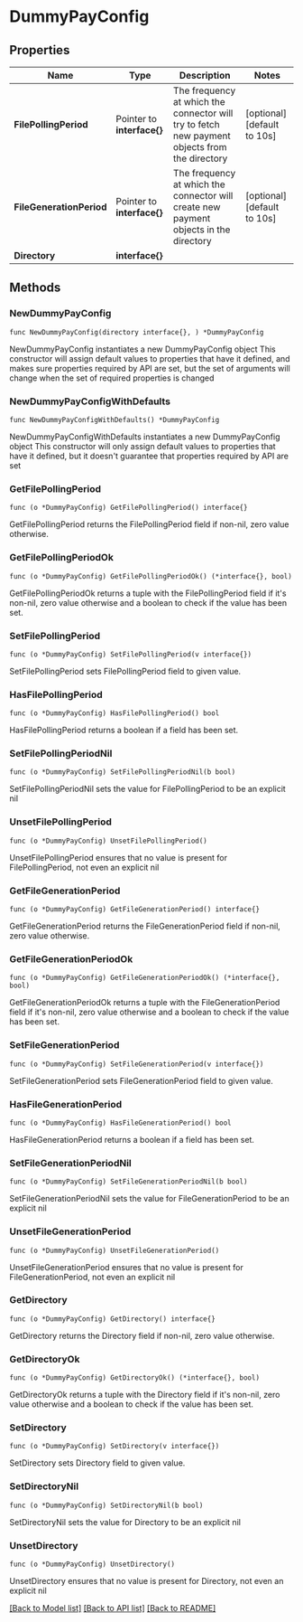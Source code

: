 # DummyPayConfig

## Properties

Name | Type | Description | Notes
------------ | ------------- | ------------- | -------------
**FilePollingPeriod** | Pointer to **interface{}** | The frequency at which the connector will try to fetch new payment objects from the directory | [optional] [default to 10s]
**FileGenerationPeriod** | Pointer to **interface{}** | The frequency at which the connector will create new payment objects in the directory | [optional] [default to 10s]
**Directory** | **interface{}** |  | 

## Methods

### NewDummyPayConfig

`func NewDummyPayConfig(directory interface{}, ) *DummyPayConfig`

NewDummyPayConfig instantiates a new DummyPayConfig object
This constructor will assign default values to properties that have it defined,
and makes sure properties required by API are set, but the set of arguments
will change when the set of required properties is changed

### NewDummyPayConfigWithDefaults

`func NewDummyPayConfigWithDefaults() *DummyPayConfig`

NewDummyPayConfigWithDefaults instantiates a new DummyPayConfig object
This constructor will only assign default values to properties that have it defined,
but it doesn't guarantee that properties required by API are set

### GetFilePollingPeriod

`func (o *DummyPayConfig) GetFilePollingPeriod() interface{}`

GetFilePollingPeriod returns the FilePollingPeriod field if non-nil, zero value otherwise.

### GetFilePollingPeriodOk

`func (o *DummyPayConfig) GetFilePollingPeriodOk() (*interface{}, bool)`

GetFilePollingPeriodOk returns a tuple with the FilePollingPeriod field if it's non-nil, zero value otherwise
and a boolean to check if the value has been set.

### SetFilePollingPeriod

`func (o *DummyPayConfig) SetFilePollingPeriod(v interface{})`

SetFilePollingPeriod sets FilePollingPeriod field to given value.

### HasFilePollingPeriod

`func (o *DummyPayConfig) HasFilePollingPeriod() bool`

HasFilePollingPeriod returns a boolean if a field has been set.

### SetFilePollingPeriodNil

`func (o *DummyPayConfig) SetFilePollingPeriodNil(b bool)`

 SetFilePollingPeriodNil sets the value for FilePollingPeriod to be an explicit nil

### UnsetFilePollingPeriod
`func (o *DummyPayConfig) UnsetFilePollingPeriod()`

UnsetFilePollingPeriod ensures that no value is present for FilePollingPeriod, not even an explicit nil
### GetFileGenerationPeriod

`func (o *DummyPayConfig) GetFileGenerationPeriod() interface{}`

GetFileGenerationPeriod returns the FileGenerationPeriod field if non-nil, zero value otherwise.

### GetFileGenerationPeriodOk

`func (o *DummyPayConfig) GetFileGenerationPeriodOk() (*interface{}, bool)`

GetFileGenerationPeriodOk returns a tuple with the FileGenerationPeriod field if it's non-nil, zero value otherwise
and a boolean to check if the value has been set.

### SetFileGenerationPeriod

`func (o *DummyPayConfig) SetFileGenerationPeriod(v interface{})`

SetFileGenerationPeriod sets FileGenerationPeriod field to given value.

### HasFileGenerationPeriod

`func (o *DummyPayConfig) HasFileGenerationPeriod() bool`

HasFileGenerationPeriod returns a boolean if a field has been set.

### SetFileGenerationPeriodNil

`func (o *DummyPayConfig) SetFileGenerationPeriodNil(b bool)`

 SetFileGenerationPeriodNil sets the value for FileGenerationPeriod to be an explicit nil

### UnsetFileGenerationPeriod
`func (o *DummyPayConfig) UnsetFileGenerationPeriod()`

UnsetFileGenerationPeriod ensures that no value is present for FileGenerationPeriod, not even an explicit nil
### GetDirectory

`func (o *DummyPayConfig) GetDirectory() interface{}`

GetDirectory returns the Directory field if non-nil, zero value otherwise.

### GetDirectoryOk

`func (o *DummyPayConfig) GetDirectoryOk() (*interface{}, bool)`

GetDirectoryOk returns a tuple with the Directory field if it's non-nil, zero value otherwise
and a boolean to check if the value has been set.

### SetDirectory

`func (o *DummyPayConfig) SetDirectory(v interface{})`

SetDirectory sets Directory field to given value.


### SetDirectoryNil

`func (o *DummyPayConfig) SetDirectoryNil(b bool)`

 SetDirectoryNil sets the value for Directory to be an explicit nil

### UnsetDirectory
`func (o *DummyPayConfig) UnsetDirectory()`

UnsetDirectory ensures that no value is present for Directory, not even an explicit nil

[[Back to Model list]](../README.md#documentation-for-models) [[Back to API list]](../README.md#documentation-for-api-endpoints) [[Back to README]](../README.md)


